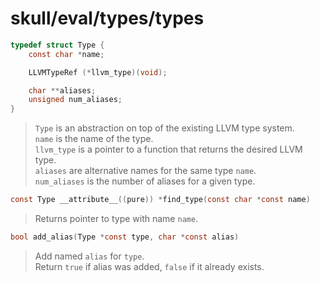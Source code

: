 # skull/eval/types/types

```c
typedef struct Type {
	const char *name;

	LLVMTypeRef (*llvm_type)(void);

	char **aliases;
	unsigned num_aliases;
}
```

> `Type` is an abstraction on top of the existing LLVM type system.
> \
> `name` is the name of the type.
> \
> `llvm_type` is a pointer to a function that returns the desired LLVM type.
> \
> `aliases` are alternative names for the same type `name`.
> \
> `num_aliases` is the number of aliases for a given type.

```c
const Type __attribute__((pure)) *find_type(const char *const name)
```

> Returns pointer to type with name `name`.

```c
bool add_alias(Type *const type, char *const alias)
```

> Add named `alias` for `type`.
> \
> Return `true` if alias was added, `false` if it already exists.

